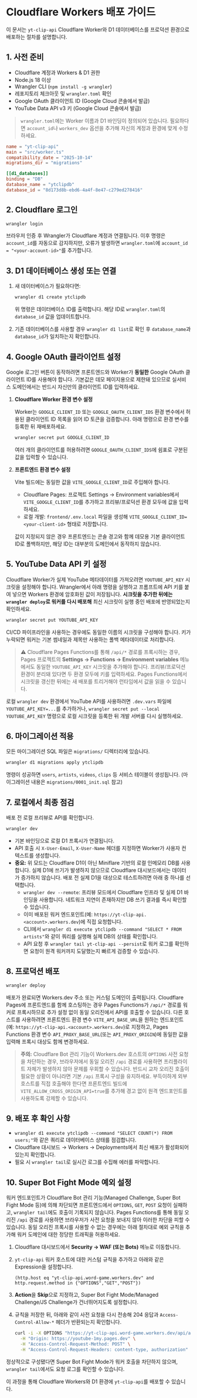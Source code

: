 # Cloudflare Workers 배포 가이드

이 문서는 `yt-clip-api` Cloudflare Worker와 D1 데이터베이스를 프로덕션 환경으로 배포하는 절차를 설명합니다.

## 1. 사전 준비

- Cloudflare 계정과 Workers & D1 권한
- Node.js 18 이상
- Wrangler CLI (`npm install -g wrangler`)
- 레포지토리 체크아웃 및 `wrangler.toml` 확인
- Google OAuth 클라이언트 ID (Google Cloud 콘솔에서 발급)
- YouTube Data API v3 키 (Google Cloud 콘솔에서 발급)

> `wrangler.toml`에는 Worker 이름과 D1 바인딩이 정의되어 있습니다. 필요하다면 `account_id`나 `workers_dev` 옵션을 추가해 자신의 계정과 환경에 맞게 수정하세요.

```toml
name = "yt-clip-api"
main = "src/worker.ts"
compatibility_date = "2025-10-14"
migrations_dir = "migrations"

[[d1_databases]]
binding = "DB"
database_name = "ytclipdb"
database_id = "8d173d8b-ebd6-4a4f-8e47-c279ed278416"
```

## 2. Cloudflare 로그인

```bash
wrangler login
```

브라우저 인증 후 Wrangler가 Cloudflare 계정과 연결됩니다. 이후 명령은 `account_id`를 자동으로 감지하지만, 오류가 발생하면 `wrangler.toml`에 `account_id = "<your-account-id>"`를 추가합니다.

## 3. D1 데이터베이스 생성 또는 연결

1. 새 데이터베이스가 필요하다면:
   ```bash
   wrangler d1 create ytclipdb
   ```
   위 명령은 데이터베이스 ID를 출력합니다. 해당 ID로 `wrangler.toml`의 `database_id` 값을 업데이트합니다.

2. 기존 데이터베이스를 사용할 경우 `wrangler d1 list`로 확인 후 `database_name`과 `database_id`가 일치하는지 확인합니다.

## 4. Google OAuth 클라이언트 설정

Google 로그인 버튼이 동작하려면 프론트엔드와 Worker가 **동일한** Google OAuth 클라이언트 ID를 사용해야 합니다. 기본값은 데모 페이지용으로 제한돼 있으므로 실서비스 도메인에서는 반드시 자신만의 클라이언트 ID를 입력하세요.

1. **Cloudflare Worker 환경 변수 설정**

   Worker는 `GOOGLE_CLIENT_ID` 또는 `GOOGLE_OAUTH_CLIENT_IDS` 환경 변수에서 허용된 클라이언트 ID 목록을 읽어 ID 토큰을 검증합니다. 아래 명령으로 환경 변수를 등록한 뒤 재배포하세요.

   ```bash
   wrangler secret put GOOGLE_CLIENT_ID
   ```

   여러 개의 클라이언트를 허용하려면 `GOOGLE_OAUTH_CLIENT_IDS`에 쉼표로 구분된 값을 입력할 수 있습니다.

2. **프론트엔드 환경 변수 설정**

   Vite 빌드에는 동일한 값을 `VITE_GOOGLE_CLIENT_ID`로 주입해야 합니다.

   - Cloudflare Pages: 프로젝트 Settings → Environment variables에서 `VITE_GOOGLE_CLIENT_ID`를 추가하고 프리뷰/프로덕션 환경 모두에 값을 입력하세요.
   - 로컬 개발: `frontend/.env.local` 파일을 생성해 `VITE_GOOGLE_CLIENT_ID=<your-client-id>` 형태로 저장합니다.

   값이 지정되지 않은 경우 프론트엔드는 콘솔 경고와 함께 데모용 기본 클라이언트 ID로 폴백하지만, 해당 ID는 대부분의 도메인에서 동작하지 않습니다.

## 5. YouTube Data API 키 설정

Cloudflare Worker가 실제 YouTube 메타데이터를 가져오려면 `YOUTUBE_API_KEY` 시크릿을 설정해야 합니다. Wrangler에서 아래 명령을 실행하고
프롬프트에 API 키를 붙여 넣으면 Workers 환경에 암호화된 값이 저장됩니다. **시크릿을 추가한 뒤에는 `wrangler deploy`로 워커를 다시 배포해**
최신 시크릿이 실행 중인 배포에 반영되었는지 확인하세요.

```bash
wrangler secret put YOUTUBE_API_KEY
```

CI/CD 파이프라인을 사용하는 경우에도 동일한 이름의 시크릿을 구성해야 합니다. 키가 누락되면 워커는 기본 썸네일과 제목만 사용하는 폴백
메타데이터로 처리합니다.

> ⚠️ Cloudflare Pages Functions를 통해 `/api/*` 경로를 프록시하는 경우, Pages 프로젝트의 **Settings → Functions → Environment variables**
> 메뉴에서도 동일한 `YOUTUBE_API_KEY` 시크릿을 추가해야 합니다. 프리뷰/프로덕션 환경이 분리돼 있다면 두 환경 모두에 키를 입력하세요.
> Pages Functions에서 시크릿을 갱신한 뒤에는 새 배포를 트리거해야 런타임에서 값을 읽을 수 있습니다.

로컬 `wrangler dev` 환경에서 YouTube API를 사용하려면 `.dev.vars` 파일에 `YOUTUBE_API_KEY=...`를 추가하거나, `wrangler secret put --local
YOUTUBE_API_KEY` 명령으로 로컬 시크릿을 등록한 뒤 개발 서버를 다시 실행하세요.

## 6. 마이그레이션 적용

모든 마이그레이션 SQL 파일은 `migrations/` 디렉터리에 있습니다.

```bash
wrangler d1 migrations apply ytclipdb
```

명령이 성공하면 `users`, `artists`, `videos`, `clips` 등 서비스 테이블이 생성됩니다. (마이그레이션 내용은 `migrations/0001_init.sql` 참고)

## 7. 로컬에서 최종 점검

배포 전 로컬 프리뷰로 API를 확인합니다.

```bash
wrangler dev
```

- 기본 바인딩으로 로컬 D1 프록시가 연결됩니다.
- API 호출 시 `X-User-Email`, `X-User-Name` 헤더를 지정하면 Worker가 사용자 컨텍스트를 생성합니다.
- **중요:** 위 모드는 Cloudflare D1이 아닌 Miniflare 기반의 로컬 인메모리 DB를 사용합니다. 실제 D1에 쓰기가 발생하지 않으므로
  Cloudflare 대시보드에서는 데이터가 증가하지 않습니다. 배포 전 실제 D1을 대상으로 테스트하려면 아래 중 하나를 선택합니다.
  - `wrangler dev --remote`: 프리뷰 모드에서 Cloudflare 인프라 및 실제 D1 바인딩을 사용합니다. 네트워크 지연이 존재하지만 DB 쓰기 결과를 즉시 확인할 수 있습니다.
  - 이미 배포된 워커 엔드포인트(예: `https://yt-clip-api.<account>.workers.dev`)에 직접 요청합니다.
  - CLI에서 `wrangler d1 execute ytclipdb --command "SELECT * FROM artists"`와 같이 쿼리를 실행해 실제 DB의 상태를 확인합니다.
  - API 요청 후 `wrangler tail yt-clip-api --persist`로 워커 로그를 확인하면 요청이 원격 워커까지 도달했는지 빠르게 검증할 수 있습니다.

## 8. 프로덕션 배포

```bash
wrangler deploy
```

배포가 완료되면 Workers.dev 주소 또는 커스텀 도메인이 출력됩니다. Cloudflare Pages에 프론트엔드를 함께 호스팅하는 경우 Pages Functions가 `/api/*` 경로를 워커로 프록시하므로 추가 설정 없이 동일 오리진에서 API를 호출할 수 있습니다. 다른 호스트를 사용하려면 프론트엔드 환경 변수 `VITE_API_BASE_URL`을 원하는 엔드포인트(예: `https://yt-clip-api.<account>.workers.dev`)로 지정하고, Pages Functions 환경 변수 `API_PROXY_BASE_URL`(또는 `API_PROXY_ORIGIN`)에 동일한 값을 입력해 프록시 대상도 함께 변경하세요.

> **주의:** Cloudflare Bot 관리 기능이 Workers.dev 호스트의 `OPTIONS` 사전 요청을 차단하는 경우, 브라우저에서 동일 오리진 `/api` 경로를 사용하면 프리플라이트 자체가 발생하지 않아 문제를 우회할 수 있습니다. 반드시 교차 오리진 호출이 필요한 상황이 아니라면 기본 `/api` 프록시 구성을 유지하세요. 부득이하게 외부 호스트를 직접 호출해야 한다면 프론트엔드 빌드에 `VITE_ALLOW_CROSS_ORIGIN_API=true`를 추가해 경고 없이 원격 엔드포인트를 사용하도록 강제할 수 있습니다.

## 9. 배포 후 확인 사항

- `wrangler d1 execute ytclipdb --command "SELECT COUNT(*) FROM users;"`와 같은 쿼리로 데이터베이스 상태를 점검합니다.
- Cloudflare 대시보드 → Workers → Deployments에서 최신 배포가 활성화되어 있는지 확인합니다.
- 필요 시 `wrangler tail`로 실시간 로그를 수집해 에러를 파악합니다.

## 10. Super Bot Fight Mode 예외 설정

워커 엔드포인트가 Cloudflare Bot 관리 기능(Managed Challenge, Super Bot Fight Mode 등)에 의해 차단되면 프론트엔드에서 `OPTIONS`, `GET`, `POST` 요청이 실패하고, `wrangler tail`에도 호출이 기록되지 않습니다. Pages Functions를 통해 동일 오리진 `/api` 경로를 사용하면 브라우저가 사전 요청을 보내지 않아 이러한 차단을 피할 수 있습니다. 동일 오리진 프록시를 사용할 수 없는 경우에는 아래 절차대로 예외 규칙을 추가해 워커 도메인에 대한 정당한 트래픽을 허용하세요.

1. Cloudflare 대시보드에서 **Security → WAF (또는 Bots)** 메뉴로 이동합니다.
2. `yt-clip-api` 워커 호스트에 대한 커스텀 규칙을 추가하고 아래와 같은 Expression을 설정합니다.

   ```
   (http.host eq "yt-clip-api.word-game.workers.dev" and http.request.method in {"OPTIONS","GET","POST"})
   ```

3. **Action**을 **Skip**으로 지정하고, Super Bot Fight Mode/Managed Challenge/JS Challenge가 건너뛰어지도록 설정합니다.
4. 규칙을 저장한 뒤, 아래와 같이 사전 요청을 다시 전송해 204 응답과 `Access-Control-Allow-*` 헤더가 반환되는지 확인합니다.

   ```bash
   curl -i -X OPTIONS "https://yt-clip-api.word-game.workers.dev/api/artists" \
     -H "Origin: https://youtube-1my.pages.dev" \
     -H "Access-Control-Request-Method: POST" \
     -H "Access-Control-Request-Headers: content-type, authorization"
   ```

정상적으로 구성됐다면 Super Bot Fight Mode가 워커 호출을 차단하지 않으며, `wrangler tail`에서도 요청 로그를 확인할 수 있습니다.

이 과정을 통해 Cloudflare Workers와 D1 환경에 `yt-clip-api`를 배포할 수 있습니다.
